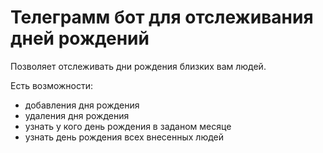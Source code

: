 # Телеграмм бот для отслеживания дней рождений
Позволяет отслеживать дни рождения близких вам людей.

Есть возможности:
- добавления дня рождения
- удаления дня рождения
- узнать у кого день рождения в заданом месяце
- узнать день рождения всех внесенных людей
